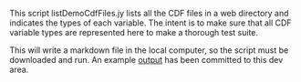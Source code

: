 This script listDemoCdfFiles.jy lists all the CDF files in a web directory and
indicates the types of each variable.  The intent is to make sure that all
CDF variable types are represented here to make a thorough test suite.

This will write a markdown file in the local computer, so the script must be 
downloaded and run.  An example [output](output.md) has been committed to this dev area.
